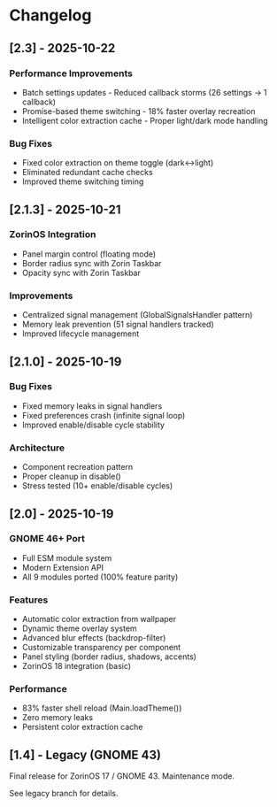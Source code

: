# Changelog

## [2.3] - 2025-10-22

### Performance Improvements

-   Batch settings updates - Reduced callback storms (26 settings → 1 callback)
-   Promise-based theme switching - 18% faster overlay recreation
-   Intelligent color extraction cache - Proper light/dark mode handling

### Bug Fixes

-   Fixed color extraction on theme toggle (dark↔light)
-   Eliminated redundant cache checks
-   Improved theme switching timing

## [2.1.3] - 2025-10-21

### ZorinOS Integration

-   Panel margin control (floating mode)
-   Border radius sync with Zorin Taskbar
-   Opacity sync with Zorin Taskbar

### Improvements

-   Centralized signal management (GlobalSignalsHandler pattern)
-   Memory leak prevention (51 signal handlers tracked)
-   Improved lifecycle management

## [2.1.0] - 2025-10-19

### Bug Fixes

-   Fixed memory leaks in signal handlers
-   Fixed preferences crash (infinite signal loop)
-   Improved enable/disable cycle stability

### Architecture

-   Component recreation pattern
-   Proper cleanup in disable()
-   Stress tested (10+ enable/disable cycles)

## [2.0] - 2025-10-19

### GNOME 46+ Port

-   Full ESM module system
-   Modern Extension API
-   All 9 modules ported (100% feature parity)

### Features

-   Automatic color extraction from wallpaper
-   Dynamic theme overlay system
-   Advanced blur effects (backdrop-filter)
-   Customizable transparency per component
-   Panel styling (border radius, shadows, accents)
-   ZorinOS 18 integration (basic)

### Performance

-   83% faster shell reload (Main.loadTheme())
-   Zero memory leaks
-   Persistent color extraction cache

## [1.4] - Legacy (GNOME 43)

Final release for ZorinOS 17 / GNOME 43. Maintenance mode.

See legacy branch for details.
